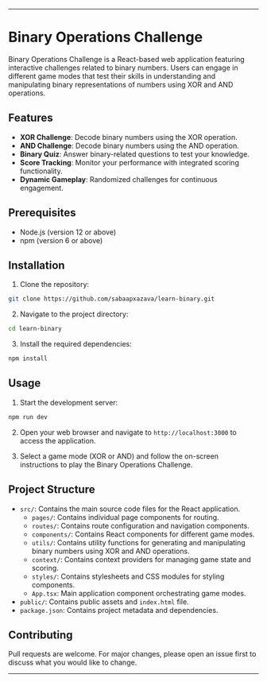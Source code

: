 
---

# Binary Operations Challenge

Binary Operations Challenge is a React-based web application featuring interactive challenges related to binary numbers. Users can engage in different game modes that test their skills in understanding and manipulating binary representations of numbers using XOR and AND operations.

## Features

- **XOR Challenge**: Decode binary numbers using the XOR operation.
- **AND Challenge**: Decode binary numbers using the AND operation.
- **Binary Quiz**: Answer binary-related questions to test your knowledge.
- **Score Tracking**: Monitor your performance with integrated scoring functionality.
- **Dynamic Gameplay**: Randomized challenges for continuous engagement.

## Prerequisites

- Node.js (version 12 or above)
- npm (version 6 or above)

## Installation

1. Clone the repository:

```bash
git clone https://github.com/sabaapxazava/learn-binary.git
```

2. Navigate to the project directory:

```bash
cd learn-binary
```

3. Install the required dependencies:

```bash
npm install
```

## Usage

1. Start the development server:

```bash
npm run dev
```

2. Open your web browser and navigate to `http://localhost:3000` to access the application.

3. Select a game mode (XOR or AND) and follow the on-screen instructions to play the Binary Operations Challenge.

## Project Structure

- `src/`: Contains the main source code files for the React application.
  - `pages/`: Contains individual page components for routing.
  - `routes/`: Contains route configuration and navigation components.
  - `components/`: Contains React components for different game modes.
  - `utils/`: Contains utility functions for generating and manipulating binary numbers using XOR and AND operations.
  - `context/`: Contains context providers for managing game state and scoring.
  - `styles/`: Contains stylesheets and CSS modules for styling components.
  - `App.tsx`: Main application component orchestrating game modes.
- `public/`: Contains public assets and `index.html` file.
- `package.json`: Contains project metadata and dependencies.

## Contributing

Pull requests are welcome. For major changes, please open an issue first to discuss what you would like to change.

---

